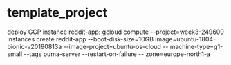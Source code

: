 # template_project

deploy GCP instance reddit-app:
gcloud compute --project=week3-249609 instances create reddit-app --boot-disk-size=10GB image=ubuntu-1804-bionic-v20190813a --image-project=ubuntu-os-cloud --
machine-type=g1-small --tags puma-server --restart-on-failure -- zone=europe-north1-a  
